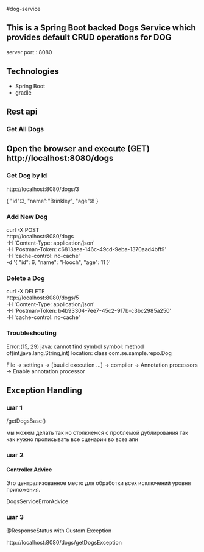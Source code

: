 #dog-service

## This is a Spring Boot backed Dogs Service which provides default CRUD operations for DOG

server port :  8080

## Technologies 
* Spring Boot 
* gradle 

## Rest api 
###  Get All Dogs

Open the browser and execute (GET)
http://localhost:8080/dogs
----
### Get Dog by Id
http://localhost:8080/dogs/3


{
   "id":3,
   "name":"Brinkley",
   "age":8
}

### Add New Dog

curl -X POST \
  http://localhost:8080/dogs \
  -H 'Content-Type: application/json' \
  -H 'Postman-Token: c6813aea-146c-49cd-9eba-1370aad4bff9' \
  -H 'cache-control: no-cache' \
  -d '{
    "id": 6,
    "name": "Hooch",
    "age": 11
  }'
  
### Delete a Dog
curl -X DELETE \
  http://localhost:8080/dogs/5 \
  -H 'Content-Type: application/json' \
  -H 'Postman-Token: b4b93304-7ee7-45c2-917b-c3bc2985a250' \
  -H 'cache-control: no-cache'


### Troubleshouting 

Error:(15, 29) java: cannot find symbol
  symbol:   method of(int,java.lang.String,int)
  location: class com.se.sample.repo.Dog
  
  
  File -> settings -> [buuild execution ...] -> compiler -> Annotation processors -> Enable annotation processor
  
## Exception Handling 
### шаг 1 
/getDogsBase()    
 
мы можем делать так но столкнемся с проблемой дублирования так как нужно прописывать все сценарии во всез апи 
### шаг 2 
#### Controller Advice 
 Это централизованное место для обработки всех исключений уровня приложения.
 
 DogsServiceErrorAdvice
 
 ###  шаг 3 
 @ResponseStatus with Custom Exception
 
http://localhost:8080/dogs/getDogsException
 
 

